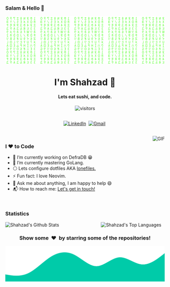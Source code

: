 ### Salam & Hello 👋

[![Matrix SVG](https://raw.githubusercontent.com/shahzadlone/shahzadlone/main/assets/matrix.svg)](https://www.youtube.com/watch?v=SDkAGkd4NLc) 

<p>
  <h1 align="center"><b>I'm Shahzad 👋</b></h1>
</p>

<p>
  <h4 align="center"><b> Lets eat sushi, and code.</b></h4>
</p>

<p align="center">
    <img align="center" alt="visitors" src="https://profile-counter.glitch.me/shahzadlone/count.svg" />
</p>

<p align="center">

<br>
<a href="https://www.linkedin.com/in/shahzadlone/"><img src="https://img.shields.io/badge/linkedin-%230077B5.svg?&style=for-the-badge&logo=linkedin&logoColor=white" alt="LinkedIn" /></a>&nbsp;
<a href="mailto:shahzadlone@gmail.com?subject=Hello, Shahzad"><img src="https://img.shields.io/badge/gmail-%23D14836.svg?&style=for-the-badge&logo=gmail&logoColor=white" alt="Gmail"/></a>&nbsp;
</p>

<br>

<img align="right" height="270px" alt="GIF" src="https://i.pinimg.com/originals/e4/26/70/e426702edf874b181aced1e2fa5c6cde.gif" />

### I ❤️ to Code
- 🔭 I’m currently working on DefraDB :grin:
- 🌱 I’m currently mastering GoLang.
- ⚪ Lets configure dotfiles AKA [lonefiles.][lonefiles]
- ⚡ Fun fact: I love Neovim.
- 💬 Ask me about anything, I am happy to help :smile:
- 📬 How to reach me: [Let's get in touch!][linkedin]

<br>

<!-- ### Languages and Tools:  -->
<!-- <img align="left" alt="C++" width="35px" src="https://raw.githubusercontent.com/github/explore/80688e429a7d4ef2fca1e82350fe8e3517d3494d/topics/cpp/cpp.png" /> -->
<!-- <img align="left" alt="C" width="35px" src="https://raw.githubusercontent.com/github/explore/f3e22f0dca2be955676bc70d6214b95b13354ee8/topics/c/c.png" /> -->
<!-- <img align="left" alt="GoLang" width="35px" src="https://raw.githubusercontent.com/github/explore/80688e429a7d4ef2fca1e82350fe8e3517d3494d/topics/go/go.png" /> -->
<!-- <img align="left" alt="IPFS" width="35px" src="https://raw.githubusercontent.com/github/explore/80688e429a7d4ef2fca1e82350fe8e3517d3494d/topics/ipfs/ipfs.png" /> -->
<!-- <img align="left" alt="JavaScript" width="35px" src="https://raw.githubusercontent.com/github/explore/80688e429a7d4ef2fca1e82350fe8e3517d3494d/topics/javascript/javascript.png" /> -->
<!-- <img align="left" alt="SQL" width="35px" src="https://raw.githubusercontent.com/github/explore/80688e429a7d4ef2fca1e82350fe8e3517d3494d/topics/sql/sql.png" /> -->
<!-- <img align="left" alt="MySQL" width="35px" src="https://raw.githubusercontent.com/github/explore/80688e429a7d4ef2fca1e82350fe8e3517d3494d/topics/mysql/mysql.png" /> -->
<!-- <img align="left" alt="Git" width="35px" src="https://raw.githubusercontent.com/github/explore/80688e429a7d4ef2fca1e82350fe8e3517d3494d/topics/git/git.png" /> -->
<!-- <img align="left" alt="GitHub" width="35px" src="https://raw.githubusercontent.com/github/explore/78df643247d429f6cc873026c0622819ad797942/topics/github/github.png" /> -->
<!-- <img align="left" alt="Python" width="35px" src="https://raw.githubusercontent.com/github/explore/80688e429a7d4ef2fca1e82350fe8e3517d3494d/topics/python/python.png" /> -->
<!-- <br> -->
<!-- <br> -->

<!-- <br> -->
<!--  -->
<!-- ### Contributions -->
<!--  -->
<!-- <a href="https://github.com/shahzadlone/lonefiles"> -->
  <!-- <img align="center" src="https://github-readme-stats.vercel.app/api/pin/?username=shahzadlone&repo=lonefiles&theme=prussian" /> -->
<!-- </a> -->
<!--  -->
<!-- <a href="https://github.com/shahzadlone/tensorflow"> -->
  <!-- <img align="center" src="https://github-readme-stats.vercel.app/api/pin/?username=shahzadlone&repo=tensorflow&theme=prussian" /> -->
<!-- </a> -->
<!--  -->
<!-- <a href="https://github.com/shahzadlone/git"> -->
  <!-- <img align="center" src="https://github-readme-stats.vercel.app/api/pin/?username=shahzadlone&repo=git&theme=prussian" /> -->
<!-- </a> -->
<!--  -->
<!-- <a href="https://github.com/shahzadlone/nasa-trick"> -->
  <!-- <img align="center" src="https://github-readme-stats.vercel.app/api/pin/?username=shahzadlone&repo=nasa-trick&theme=prussian" /> -->
<!-- </a> -->
<!--  -->
<!-- <a href="https://github.com/shahzadlone/swift"> -->
  <!-- <img align="center" src="https://github-readme-stats.vercel.app/api/pin/?username=shahzadlone&repo=swift&theme=prussian" /> -->
<!-- </a> -->
<!--  -->
<!-- <a href="https://github.com/shahzadlone/quantum"> -->
  <!-- <img align="center" src="https://github-readme-stats.vercel.app/api/pin/?username=shahzadlone&repo=quantum&theme=prussian" /> -->
<!-- </a> -->

<!-- <br> -->

### Statistics

<!-- Stats -->
<img align="left" src="https://github-readme-stats.sumanth-talluri.vercel.app/api?username=shahzadlone&theme=prussian&show_icons=true&count_private=true&include_all_commits=true" alt="Shahzad's Github Stats" width="60%">

<!-- Most Used Languages -->
<img src="https://github-readme-stats.vercel.app/api/top-langs/?username=shahzadlone&theme=prussian&langs_count=6" width="37%" alt="Shahzad's Top Languages">

<br>

<div align="center">
<h3 align="center">Show some &nbsp;❤️&nbsp; by starring some of the repositories!</h3>
</div><img src="https://github.com/shahzadlone/shahzadlone/blob/main/assets/wave.svg" />

[twitter]: https://twitter.com/ShahzadLo
[linkedin]: https://www.linkedin.com/in/shahzadlone/
[lonefiles]: https://github.com/shahzadlone/lonefiles

